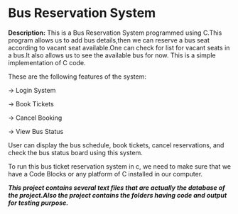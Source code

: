 # Bus Reservation System

**Description:** This is a Bus Reservation System programmed using C.This program allows us to add bus details,then we can reserve a bus seat according to vacant seat available.One can check for list for vacant seats in a bus.It also allows us to see the available bus for now. This is a simple implementation of C code.

These are the following features of the system:

-> Login System

-> Book Tickets

-> Cancel Booking

-> View Bus Status

User can display the bus schedule, book tickets, cancel reservations, and check the bus status board using this system.

To run this bus ticket reservation system in c, we need to make sure that we have a Code Blocks or any platform of C installed in our computer.



***This project contains several text files that are actually the database of the project.Also the project contains the folders having code and output for testing purpose.***
